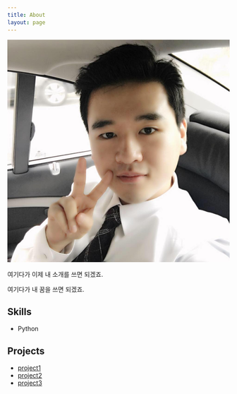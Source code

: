 ```yaml
---
title: About
layout: page
---
```

![Profile Image](assets/images/profile.jpg)

<p>여기다가 이제 내 소개를 쓰면 되겠죠.</p>

<p>여기다가 내 꿈을 쓰면 되겠죠.</p>

<h2>Skills</h2>

<ul class="skill-list">
	<li>Python</li>
</ul>

<h2>Projects</h2>

<ul>
	<li><a href="https://github.com/">project1</a></li>
	<li><a href="https://github.com/">project2</a></li>
	<li><a href="https://github.com/">project3</a></li>
</ul>
